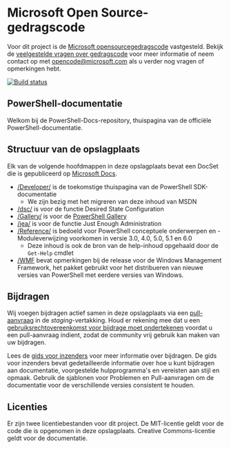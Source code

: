 # <a name="microsoft-open-source-code-of-conduct"></a>Microsoft Open Source-gedragscode

Voor dit project is de [Microsoft opensourcegedragscode](https://opensource.microsoft.com/codeofconduct/) vastgesteld.
Bekijk de [veelgestelde vragen over gedragscode](https://opensource.microsoft.com/codeofconduct/faq/) voor meer informatie of neem contact op met [opencode@microsoft.com](mailto:opencode@microsoft.com) als u verder nog vragen of opmerkingen hebt.

[![Build status](https://ci.appveyor.com/api/projects/status/onshefxnc4g4pv87/branch/staging?svg=true)](https://ci.appveyor.com/project/PowerShell/powershell-docs/branch/staging)

## <a name="powershell-documentation"></a>PowerShell-documentatie

Welkom bij de PowerShell-Docs-repository, thuispagina van de officiële PowerShell-documentatie.

## <a name="repository-structure"></a>Structuur van de opslagplaats

Elk van de volgende hoofdmappen in deze opslagplaats bevat een DocSet die is gepubliceerd op [Microsoft Docs](https://docs.microsoft.com/powershell).

- [/Developer/](https://docs.microsoft.com/powershell/developer/) is de toekomstige thuispagina van de PowerShell SDK-documentatie
  - We zijn bezig met het migreren van deze inhoud van MSDN
- [/dsc/](https://docs.microsoft.com/powershell/dsc/) is voor de functie Desired State Configuration
- [/Gallery/](https://docs.microsoft.com/powershell/gallery) is voor de [PowerShell Gallery](https://www.powershellgallery.com/)
- [/jea/](https://docs.microsoft.com/powershell/jea/) is voor de functie Just Enough Administration
- [/Reference/](https://docs.microsoft.com/powershell/scripting/) is bedoeld voor PowerShell conceptuele onderwerpen en -Moduleverwijzing voorkomen in versie 3.0, 4.0, 5.0, 5.1 en 6.0
  - Deze inhoud is ook de bron van de help-inhoud opgehaald door de `Get-Help` cmdlet
- [/WMF](https://docs.microsoft.com/powershell/wmf/readme) bevat opmerkingen bij de release voor de Windows Management Framework, het pakket gebruikt voor het distribueren van nieuwe versies van PowerShell met eerdere versies van Windows.

## <a name="contributing"></a>Bijdragen

Wij voegen bijdragen actief samen in deze opslagplaats via een [pull-aanvraag](https://help.github.com/articles/using-pull-requests/) in de *staging*-vertakking.
Houd er rekening mee dat u een [gebruiksrechtovereenkomst voor bijdrage moet ondertekenen](https://cla.microsoft.com/) voordat u een pull-aanvraag indient, zodat de community vrij gebruik kan maken van uw bijdragen.

Lees de [gids voor inzenders](CONTRIBUTING.md) voor meer informatie over bijdragen.
De gids voor inzenders bevat gedetailleerde informatie over hoe u kunt bijdragen aan documentatie, voorgestelde hulpprogramma's en vereisten aan stijl en opmaak.
Gebruik de sjablonen voor Problemen en Pull-aanvragen om de documentatie voor de verschillende versies consistent te houden.

## <a name="licenses"></a>Licenties

Er zijn twee licentiebestanden voor dit project.
De MIT-licentie geldt voor de code die is opgenomen in deze opslagplaats.
Creative Commons-licentie geldt voor de documentatie.
